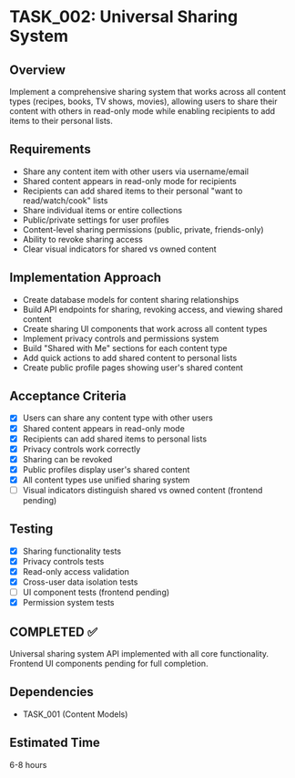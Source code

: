 # TASK_002: Universal Sharing System

## Overview
Implement a comprehensive sharing system that works across all content types (recipes, books, TV shows, movies), allowing users to share their content with others in read-only mode while enabling recipients to add items to their personal lists.

## Requirements
- Share any content item with other users via username/email
- Shared content appears in read-only mode for recipients
- Recipients can add shared items to their personal "want to read/watch/cook" lists
- Share individual items or entire collections
- Public/private settings for user profiles
- Content-level sharing permissions (public, private, friends-only)
- Ability to revoke sharing access
- Clear visual indicators for shared vs owned content

## Implementation Approach
- Create database models for content sharing relationships
- Build API endpoints for sharing, revoking access, and viewing shared content
- Create sharing UI components that work across all content types
- Implement privacy controls and permissions system
- Build "Shared with Me" sections for each content type
- Add quick actions to add shared content to personal lists
- Create public profile pages showing user's shared content

## Acceptance Criteria
- [x] Users can share any content type with other users
- [x] Shared content appears in read-only mode
- [x] Recipients can add shared items to personal lists
- [x] Privacy controls work correctly
- [x] Sharing can be revoked
- [x] Public profiles display user's shared content
- [x] All content types use unified sharing system
- [ ] Visual indicators distinguish shared vs owned content (frontend pending)

## Testing
- [x] Sharing functionality tests
- [x] Privacy controls tests
- [x] Read-only access validation
- [x] Cross-user data isolation tests
- [ ] UI component tests (frontend pending)
- [x] Permission system tests

## COMPLETED ✅
Universal sharing system API implemented with all core functionality. Frontend UI components pending for full completion.

## Dependencies
- TASK_001 (Content Models)

## Estimated Time
6-8 hours